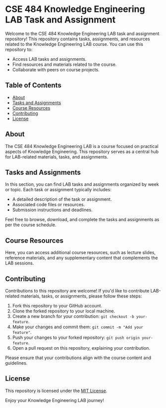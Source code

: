 # CSE 484 Knowledge Engineering LAB Task and Assignment

Welcome to the CSE 484 Knowledge Engineering LAB task and assignment repository! This repository contains tasks, assignments, and resources related to the Knowledge Engineering LAB course. You can use this repository to:

- Access LAB tasks and assignments.
- Find resources and materials related to the course.
- Collaborate with peers on course projects.

## Table of Contents

- [About](#about)
- [Tasks and Assignments](#tasks-and-assignments)
- [Course Resources](#course-resources)
- [Contributing](#contributing)
- [License](#license)

## About

The CSE 484 Knowledge Engineering LAB is a course focused on practical aspects of Knowledge Engineering. This repository serves as a central hub for LAB-related materials, tasks, and assignments.

## Tasks and Assignments

In this section, you can find LAB tasks and assignments organized by week or topic. Each task or assignment typically includes:

- A detailed description of the task or assignment.
- Associated code files or resources.
- Submission instructions and deadlines.

Feel free to browse, download, and complete the tasks and assignments as per the course schedule.

## Course Resources

Here, you can access additional course resources, such as lecture slides, reference materials, and any supplementary content that complements the LAB sessions.

## Contributing

Contributions to this repository are welcome! If you'd like to contribute LAB-related materials, tasks, or assignments, please follow these steps:

1. Fork this repository to your GitHub account.
2. Clone the forked repository to your local machine.
3. Create a new branch for your contribution: `git checkout -b your-feature`.
4. Make your changes and commit them: `git commit -m "Add your feature"`.
5. Push your changes to your forked repository: `git push origin your-feature`.
6. Open a pull request on this repository, explaining your contribution.

Please ensure that your contributions align with the course content and guidelines.

## License

This repository is licensed under the [MIT License](LICENSE.md).

Enjoy your Knowledge Engineering LAB journey!
